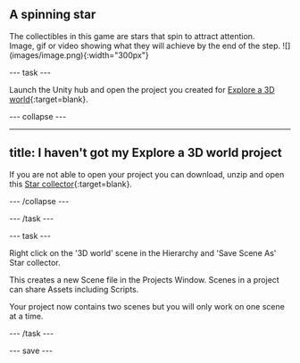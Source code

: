 ## A spinning star

<div style="display: flex; flex-wrap: wrap">
<div style="flex-basis: 200px; flex-grow: 1; margin-right: 15px;">
The collectibles in this game are stars that spin to attract attention.
</div>
<div>
Image, gif or video showing what they will achieve by the end of the step. ![](images/image.png){:width="300px"}
</div>
</div>

--- task ---

Launch the Unity hub and open the project you created for [Explore a 3D world](https://projects.raspberrypi.org/en/projects/explore-a-3d-world){:target=blank}. 

--- collapse ---

---
title: I haven't got my Explore a 3D world project
---

If you are not able to open your project you can download, unzip and open this  [Star collector](){:target=blank}. 

--- /collapse ---

--- /task ---

--- task ---

Right click on the '3D world' scene in the Hierarchy and 'Save Scene As' Star collector. 

This creates a new Scene file in the Projects Window. Scenes in a project can share Assets including Scripts. 

Your project now contains two scenes but you will only work on one scene at a time. 

--- /task ---


--- save ---